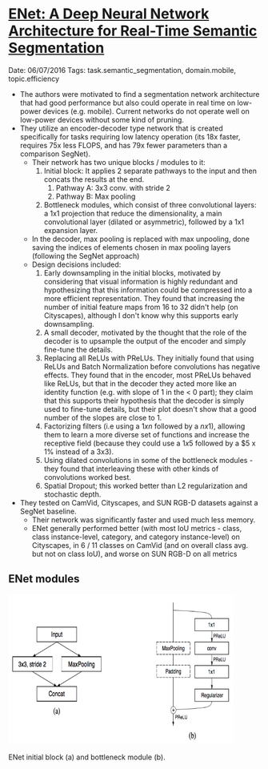 # [ENet: A Deep Neural Network Architecture for Real-Time Semantic Segmentation](https://arxiv.org/abs/1606.02147) 

Date: 06/07/2016
Tags: task.semantic_segmentation, domain.mobile, topic.efficiency

- The authors were motivated to find a segmentation network architecture that had good performance but also could operate in real time on low-power devices (e.g. mobile). Current networks do not operate well on low-power devices without some kind of pruning.
- They utilize an encoder-decoder type network that is created specifically for tasks requiring low latency operation (its 18x faster, requires 75x less FLOPS, and has 79x fewer parameters than a comparison SegNet).
    - Their network has two unique blocks / modules to it:
        1. Initial block: It applies 2 separate pathways to the input and then concats the results at the end.
            1. Pathway A: 3x3 conv. with stride 2
            2. Pathway B: Max pooling
        2. Bottleneck modules, which consist of three convolutional layers: a 1x1 projection that reduce the dimensionality, a main convolutional layer (dilated or asymmetric), followed by a 1x1 expansion layer.
    - In the decoder, max pooling is replaced with max unpooling, done saving the indices of elements chosen in max pooling layers (following the SegNet approach)
    - Design decisions included: 
        1. Early downsampling in the initial blocks, motivated by considering that visual information is highly redundant and hypothesizing that this information could be compressed into a more efficient representation. They found that increasing the number of initial feature maps from 16 to 32 didn't help (on Cityscapes), although I don't know why this supports early downsampling.
        2. A small decoder, motivated by the thought that the role of the decoder is to upsample the output of the encoder and simply fine-tune the details.
        3. Replacing all ReLUs with PReLUs. They initially found that using ReLUs and Batch Normalization before convolutions has negative effects. They found that in the encoder, most PReLUs behaved like ReLUs, but that in the decoder they acted more like an identity function (e.g. with slope of 1 in the < 0 part); they claim that this supports their hypothesis that the decoder is simply used to fine-tune details, but their plot doesn't show that a good number of the slopes are close to 1.
        4. Factorizing filters (i.e using a $1 x n$ followed by a $n x 1$), allowing them to learn a more diverse set of functions and increase the receptive field (because they could use a $1 x 5$ followed by a $5 x 1% instead of a 3x3). 
        5. Using dilated convolutions in some of the bottleneck modules - they found that interleaving these with other kinds of convolutions worked best. 
        6. Spatial Dropout; this worked better than L2 regularization and stochastic depth.
- They tested on CamVid, Cityscapes, and SUN RGB-D datasets against a SegNet baseline.
    - Their network was significantly faster and used much less memory.
    - ENet generally performed better (with most IoU metrics - class, class instance-level, category, and category instance-level) on Cityscapes, in 6 / 11 classes on CamVid (and on overall class avg. but not on class IoU), and worse on SUN RGB-D on all metrics

## ENet modules

<img src="./images/enet_modules.png" height=300 width=450>

ENet initial block (a) and bottleneck module (b).

